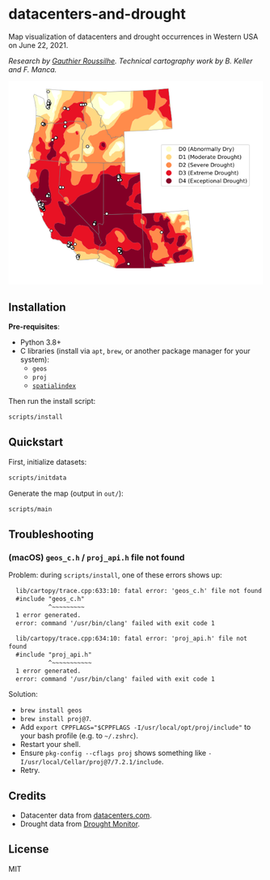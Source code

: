 # datacenters-and-drought

Map visualization of datacenters and drought occurrences in Western USA on June 22, 2021.

_Research by [Gauthier Roussilhe](https://gauthierroussilhe.com/). Technical cartography work by B. Keller and F. Manca._

![](.github/preview.png)

## Installation

**Pre-requisites**:

* Python 3.8+
* C libraries (install via `apt`, `brew`, or another package manager for your system):
  * `geos`
  * `proj`
  * [`spatialindex`](https://libspatialindex.org/en/latest/)

Then run the install script:

```bash
scripts/install
```

## Quickstart

First, initialize datasets:

```bash
scripts/initdata
```

Generate the map (output in `out/`):

```bash
scripts/main
```

## Troubleshooting

### (macOS) `geos_c.h` / `proj_api.h` file not found

Problem: during `scripts/install`, one of these errors shows up:

```console
  lib/cartopy/trace.cpp:633:10: fatal error: 'geos_c.h' file not found
  #include "geos_c.h"
           ^~~~~~~~~~
  1 error generated.
  error: command '/usr/bin/clang' failed with exit code 1
```

```console
  lib/cartopy/trace.cpp:634:10: fatal error: 'proj_api.h' file not found
  #include "proj_api.h"
           ^~~~~~~~~~~~
  1 error generated.
  error: command '/usr/bin/clang' failed with exit code 1
```

Solution:

* `brew install geos`
* `brew install proj@7`.
* Add `export CPPFLAGS="$CPPFLAGS -I/usr/local/opt/proj/include"` to your bash profile (e.g. to `~/.zshrc`).
* Restart your shell.
* Ensure `pkg-config --cflags proj` shows something like `-I/usr/local/Cellar/proj@7/7.2.1/include`.
* Retry.

## Credits

* Datacenter data from [datacenters.com](https://datacenters.com).
* Drought data from [Drought Monitor](https://droughtmonitor.unl.edu/CurrentMap/StateDroughtMonitor.aspx?West).

## License

MIT
